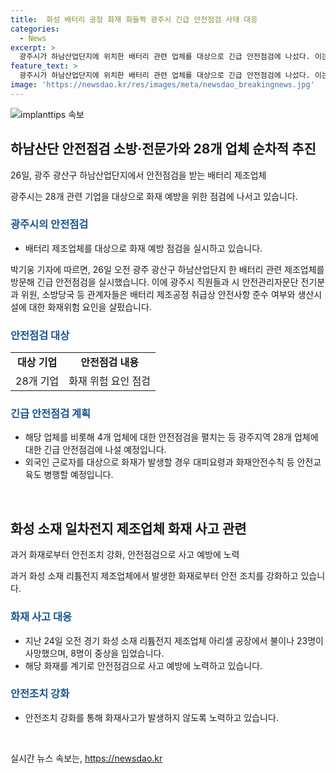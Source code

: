 ```yaml
---
title:  화성 배터리 공장 화재 화들짝 광주시 긴급 안전점검 사태 대응
categories:
  - News
excerpt: >
  광주시가 하남산업단지에 위치한 배터리 관련 업체를 대상으로 긴급 안전점검에 나섰다. 이는 경기 화성에서의 화재사고 이후의 조치로, 총 28개 업체에 대해 안전점검을 실시할 예정이다. 안전점검은 제조공정 취급상의 안전사항 준수 여부와 소방시설의 유지 관리 등을 중점적으로 확인할 것으로 보인다. 광주시는 화재안전수칙 등 외국인 근로자를 대상으로 한 안전교육도 함께 실시할 방침이며, 이에 대한 광주시 관계자의 적극적인 대처가 언급되고 있다.
feature_text: >
  광주시가 하남산업단지에 위치한 배터리 관련 업체를 대상으로 긴급 안전점검에 나섰다. 이는 경기 화성에서의 화재사고 이후의 조치로, 총 28개 업체에 대해 안전점검을 실시할 예정이다. 안전점검은 제조공정 취급상의 안전사항 준수 여부와 소방시설의 유지 관리 등을 중점적으로 확인할 것으로 보인다. 광주시는 화재안전수칙 등 외국인 근로자를 대상으로 한 안전교육도 함께 실시할 방침이며, 이에 대한 광주시 관계자의 적극적인 대처가 언급되고 있다.
image: 'https://newsdao.kr/res/images/meta/newsdao_breakingnews.jpg'
---
```


<p><img src="https://newsdao.kr/res/images/meta/newsdao_breakingnews.jpg" alt="implanttips 속보" /></p>

<h2 data-ke-size="size26">하남산단 안전점검 소방·전문가와 28개 업체 순차적 추진</h2>

<p data-ke-size="size16">26일, 광주 광산구 하남산업단지에서 안전점검을 받는 배터리 제조업체</p>

<p data-ke-size="size16">광주시는 28개 관련 기업을 대상으로 화재 예방을 위한 점검에 나서고 있습니다.</p>

<h3><b><span style="color: #1a5490;">광주시의 안전점검</span></b></h3>

<ul>
  <li>배터리 제조업체를 대상으로 화재 예방 점검을 실시하고 있습니다.</li>
</ul>

<p data-ke-size="size16">박기웅 기자에 따르면, 26일 오전 광주 광산구 하남산업단지 한 배터리 관련 제조업체를 방문해 긴급 안전점검을 실시했습니다. 이에 광주시 직원들과 시 안전관리자문단 전기분과 위원, 소방당국 등 관계자들은 배터리 제조공정 취급상 안전사항 준수 여부와 생산시설에 대한 화재위험 요인을 살펐습니다.</p>

<h3><b><span style="color: #1a5490;">안전점검 대상</span></b></h3>

<table>
  <tr>
    <td style="text-align: center; height: 17px;"><b>대상 기업</b></td>
    <td style="text-align: center; height: 17px;"><b>안전점검 내용</b></td>
  </tr>
  <tr>
    <td style="text-align: center; height: 17px;">28개 기업</td>
    <td style="text-align: center; height: 17px;">화재 위험 요인 점검</td>
  </tr>
</table>

<h3><b><span style="color: #1a5490;">긴급 안전점검 계획</span></b></h3>

<ul>
  <li>해당 업체를 비롯해 4개 업체에 대한 안전점검을 펼치는 등 광주지역 28개 업체에 대한 긴급 안전점검에 나설 예정입니다.</li>
  <li>외국인 근로자를 대상으로 화재가 발생할 경우 대피요령과 화재안전수칙 등 안전교육도 병행할 예정입니다.</li>
</ul>

<p data-ke-size="size16">&nbsp;</p>

<h2 data-ke-size="size26">화성 소재 일차전지 제조업체 화재 사고 관련</h2>

<p data-ke-size="size16">과거 화재로부터 안전조치 강화, 안전점검으로 사고 예방에 노력</p>

<p data-ke-size="size16">과거 화성 소재 리튬전지 제조업체에서 발생한 화재로부터 안전 조치를 강화하고 있습니다.</p>

<h3><b><span style="color: #1a5490;">화재 사고 대응</span></b></h3>

<ul>
  <li>지난 24일 오전 경기 화성 소재 리튬전지 제조업체 아리셀 공장에서 불이나 23명이 사망했으며, 8명이 중상을 입었습니다.</li>
  <li>해당 화재를 계기로 안전점검으로 사고 예방에 노력하고 있습니다.</li>
</ul>

<h3><b><span style="color: #1a5490;">안전조치 강화</span></b></h3>

<ul>
  <li>안전조치 강화를 통해 화재사고가 발생하지 않도록 노력하고 있습니다.</li>
</ul>

<p data-ke-size="size16">&nbsp;</p>
실시간 뉴스 속보는, <a href="https://newsdao.kr" rel="dofollow">https://newsdao.kr</a>


